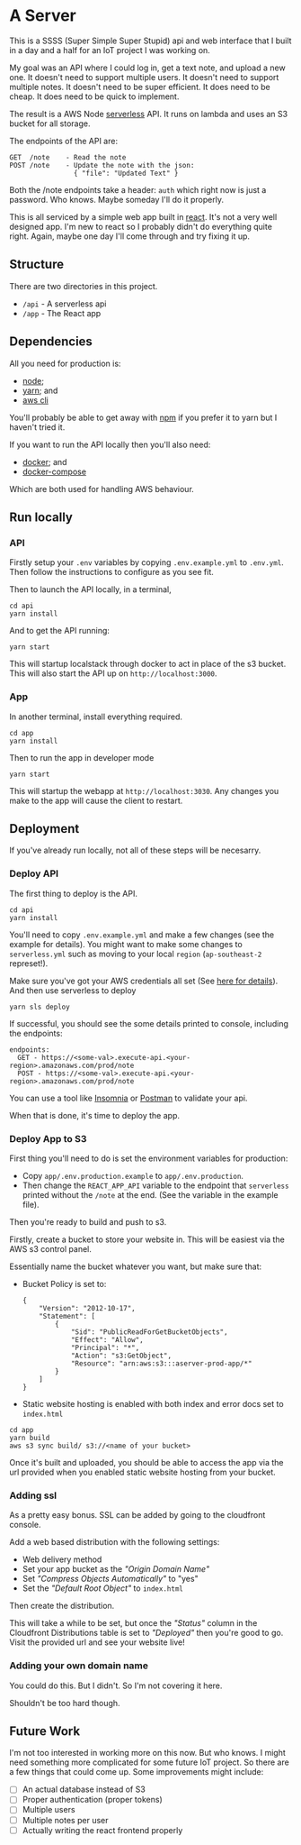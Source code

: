 # A Server

This is a SSSS (Super Simple Super Stupid) api and web interface that I built in a day and a half for an IoT project I was working on.

My goal was an API where I could log in, get a text note, and upload a new one.
It doesn't need to support multiple users.
It doesn't need to support multiple notes.
It doesn't need to be super efficient.
It does need to be cheap.
It does need to be quick to implement.

The result is a AWS Node [serverless](serverless.org) API.
It runs on lambda and uses an S3 bucket for all storage.

The endpoints of the API are:

    GET  /note    - Read the note
    POST /note    - Update the note with the json:
                    { "file": "Updated Text" }

Both the /note endpoints take a header: `auth` which right now is just a password.
Who knows. Maybe someday I'll do it properly.

This is all serviced by a simple web app built in [react](reactjs.org).
It's not a very well designed app.
I'm new to react so I probably didn't do everything quite right.
Again, maybe one day I'll come through and try fixing it up.

## Structure

There are two directories in this project.

- `/api` - A serverless api
- `/app` - The React app

## Dependencies

All you need for production is:

- [node](nodejs.org);
- [yarn](yarnpkg.com); and
- [aws cli](https://aws.amazon.com/cli/)

You'll probably be able to get away with [npm](npmjs.com) if you prefer it to yarn but I haven't tried it.

If you want to run the API locally then you'll also need:

- [docker](https://www.docker.com/); and
- [docker-compose](https://docs.docker.com/compose/)

Which are both used for handling AWS behaviour.

## Run locally

### API

Firstly setup your `.env` variables by copying `.env.example.yml` to `.env.yml`.
Then follow the instructions to configure as you see fit.

Then to launch the API locally, in a terminal,

```
cd api
yarn install
```

And to get the API running:

```
yarn start
```

This will startup localstack through docker to act in place of the s3 bucket.
This will also start the API up on `http://localhost:3000`.

### App

In another terminal, install everything required.

```
cd app
yarn install
```

Then to run the app in developer mode

```
yarn start
```

This will startup the webapp at `http://localhost:3030`.
Any changes you make to the app will cause the client to restart.

## Deployment

If you've already run locally, not all of these steps will be necesarry.

### Deploy API

The first thing to deploy is the API.

```
cd api
yarn install
```

You'll need to copy `.env.example.yml` and make a few changes (see the example for details).
You might want to make some changes to `serverless.yml` such as moving to your local `region` (`ap-southeast-2` represet!).

Make sure you've got your AWS credentials all set
(See [here for details](https://docs.aws.amazon.com/cli/latest/userguide/cli-chap-getting-started.html)).
And then use serverless to deploy

```
yarn sls deploy
```

If successful, you should see the some details printed to console, including the endpoints:

```
endpoints:
  GET - https://<some-val>.execute-api.<your-region>.amazonaws.com/prod/note
  POST - https://<some-val>.execute-api.<your-region>.amazonaws.com/prod/note
```

You can use a tool like [Insomnia](https://insomnia.rest/) or [Postman](https://www.getpostman.com/) to validate your api.

When that is done, it's time to deploy the app.

### Deploy App to S3

First thing you'll need to do is set the environment variables for production:

- Copy `app/.env.production.example` to `app/.env.production`.
- Then change the `REACT_APP_API` variable to the endpoint that `serverless` printed without the `/note` at the end. (See the variable in the example file).

Then you're ready to build and push to s3.

Firstly, create a bucket to store your website in.
This will be easiest via the AWS s3 control panel.

Essentially name the bucket whatever you want, but make sure that:

- Bucket Policy is set to:
    ```
    {
        "Version": "2012-10-17",
        "Statement": [
            {
                "Sid": "PublicReadForGetBucketObjects",
                "Effect": "Allow",
                "Principal": "*",
                "Action": "s3:GetObject",
                "Resource": "arn:aws:s3:::aserver-prod-app/*"
            }
        ]
    }
    ```
- Static website hosting is enabled with both index and error docs set to `index.html`

```
cd app
yarn build
aws s3 sync build/ s3://<name of your bucket>
```

Once it's built and uploaded, you should be able to access the app via the url provided when you enabled static website hosting from your bucket.

### Adding ssl

As a pretty easy bonus. SSL can be added by going to the cloudfront console.

Add a web based distribution with the following settings:

- Web delivery method
- Set your app bucket as the _"Origin Domain Name"_
- Set _"Compress Objects Automatically"_ to "yes"
- Set the _"Default Root Object"_ to `index.html`

Then create the distribution.

This will take a while to be set, but once the _"Status"_ column in the Cloudfront Distributions table is set to _"Deployed"_ then you're good to go.
Visit the provided url and see your website live!

### Adding your own domain name

You could do this. But I didn't. So I'm not covering it here.

Shouldn't be too hard though.

## Future Work

I'm not too interested in working more on this now.
But who knows.
I might need something more complicated for some future IoT project.
So there are a few things that could come up.
Some improvements might include:

- [ ] An actual database instead of S3
- [ ] Proper authentication (proper tokens)
- [ ] Multiple users
- [ ] Multiple notes per user
- [ ] Actually writing the react frontend properly
